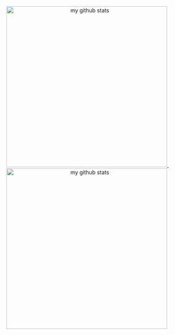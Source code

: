 <a align="center" href="#">
    <img src="https://github-readme-stats.vercel.app/api?username=Deja-vuuu&show_icons=true&theme=onedark" alt="my github stats" width="420"/>&nbsp; 
                                                                                                                                           <img src="https://github-readme-streak-stats.herokuapp.com?user=Deja-vuuu&theme=monokai-metallian&date_format=j%2Fn%5B%2FY%5D&background=2D3036&fire=C66C73&stroke=BCA772&ring=BCA772&sideLabels=C66C73" alt="my github stats" width="420"/>
    </p>
</a>

